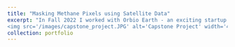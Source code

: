 ```yaml
---
title: "Masking Methane Pixels using Satellite Data"
excerpt: "In Fall 2022 I worked with Orbio Earth - an exciting startup that's building methane emissions insights for energy assets across the Earth. For my capstone project, I built computer vision and statistical models that determined which pixels in an image contained methane. Ultimately, the output of these models was binary masks, which you can see in the below image. <br/>
<img src='/images/capstone_project.JPG' alt='Capstone Project' width='400' height='400'>"
collection: portfolio
---
```

